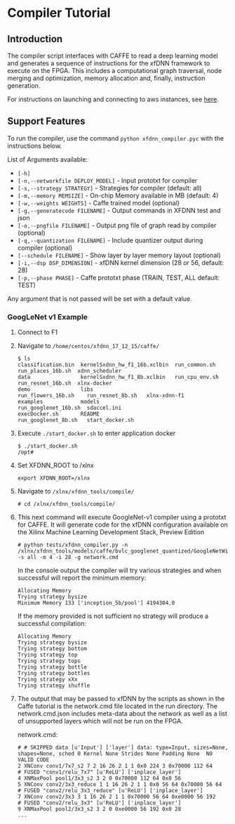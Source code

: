 # Compiler Tutorial

## Introduction
The compiler script interfaces with CAFFE to read a deep learning model and generates a sequence of instructions for the xfDNN framework to execute on the FPGA.  This includes a computational graph traversal, node merging and optimization, memory allocation and, finally, instruction generation.

For instructions on launching and connecting to aws instances, see [here][].

## Support Features

To run the compiler, use the command `python xfdnn_compiler.pyc` with the instructions below.

List of Arguments available:

- `[-h]`
- `[-n,--networkfile DEPLOY_MODEL]` - Input prototxt for compiler
- `[-s,--strategy STRATEGY]` - Strategies for compiler (default: all)
- `[-m,--memory MEMSIZE]` - On-chip Memory available in MB (default: 4)
- `[-w,--weights WEIGHTS]` -  Caffe trained model (optional)
- `[-g,--generatecode FILENAME]` -  Output commands in XFDNN test and json
- `[-o,--pngfile FILENAME]` -  Output png file of graph read by compiler (optional)
- `[-q,--quantization FILENAME]` -  Include quantizer output during compiler (optional)
- `[--schedule FILENAME]` - Show layer by layer memory layout  (optional)
- `[-i,--dsp DSP_DIMENSION]` - xfDNN kernel dimension (28 or 56, default: 28)
- `[-p,--phase PHASE]` - Caffe prototxt phase (TRAIN, TEST, ALL default: TEST)

Any argument that is not passed will be set with a default value.

### GoogLeNet v1 Example

1. Connect to F1
2. Navigate to `/home/centos/xfdnn_17_12_15/caffe/`
	```
	$ ls
	classification.bin  kernelSxdnn_hw_f1_16b.xclbin  run_common.sh         run_places_16b.sh  xdnn_scheduler
	data                kernelSxdnn_hw_f1_8b.xclbin   run_cpu_env.sh        run_resnet_16b.sh  xlnx-docker
	demo                libs                          run_flowers_16b.sh    run_resnet_8b.sh   xlnx-xdnn-f1
	examples            models                        run_googlenet_16b.sh  sdaccel.ini
	execDocker.sh       README                        run_googlenet_8b.sh   start_docker.sh
	```

3. Execute `./start_docker.sh` to enter application docker
	```
	$ ./start_docker.sh
	/opt#
	```

4. Set XFDNN_ROOT to /xlnx
	```
	export XFDNN_ROOT=/xlnx
	```

5. Navigate to `/xlnx/xfdnn_tools/compile/`
	```
	# cd /xlnx/xfdnn_tools/compile/ 	
	```

6. This next command will execute GoogleNet-v1 compiler using a prototxt for CAFFE.  It will generate code for the xfDNN configuration available on the Xilinx Machine Learning Development Stack, Preview Edition
	```
	# python tests/xfdnn_compiler.py -n /xlnx/xfdnn_tools/models/caffe/bvlc_googlenet_quantized/GoogleNetWithOutLRN_dummydata_deploy.prototxt -s all -m 4 -i 28 -g network.cmd
	```

	In the console output the compiler will try various strategies and when successful will report the minimum memory:

	```
	Allocating Memory
	Trying strategy bysize
	Minimum Memory 133 ['inception_5b/pool'] 4194304.0
	```

	If the memory provided is not sufficient no strategy will produce a successful compilation:

	```
	Allocating Memory
	Trying strategy bysize
	Trying strategy bottom
	Trying strategy top
	Trying strategy tops
	Trying strategy bottle
	Trying strategy bottles
	Trying strategy xXx
	Trying strategy shuffle
	```

7. The output that may be passed to xfDNN by the scripts as shown in the Caffe tutorial is the network.cmd file located in the run directory.  The network.cmd.json includes meta-data about the network as well as a list of unsupported layers which will not be run on the FPGA.

	network.cmd:
	```
	# # SKIPPED data [u'Input'] ['layer'] data: type=Input, sizes=None, shapes=None, sched 0 Kernel None Strides None Padding None  NO VALID CODE
	2 XNConv conv1/7x7_s2 7 2 16 26 2 1 1 0x0 224 3 0x70000 112 64
	# FUSED "conv1/relu_7x7" [u'ReLU'] ['inplace_layer']
	4 XNMaxPool pool1/3x3_s2 3 2 0 0x70000 112 64 0x0 56
	5 XNConv conv2/3x3_reduce 1 1 16 26 2 1 1 0x0 56 64 0x70000 56 64
	# FUSED "conv2/relu_3x3_reduce" [u'ReLU'] ['inplace_layer']
	7 XNConv conv2/3x3 3 1 16 26 2 1 1 0x70000 56 64 0xe0000 56 192
	# FUSED "conv2/relu_3x3" [u'ReLU'] ['inplace_layer']
	9 XNMaxPool pool2/3x3_s2 3 2 0 0xe0000 56 192 0x0 28
	...
	```

[here]: launching_instance.md
